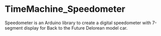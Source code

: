 # TimeMachine_Speedometer
Speedometer is an Arduino library to create a digital speedometer with 7-segment display for Back to the Future Delorean model car.
